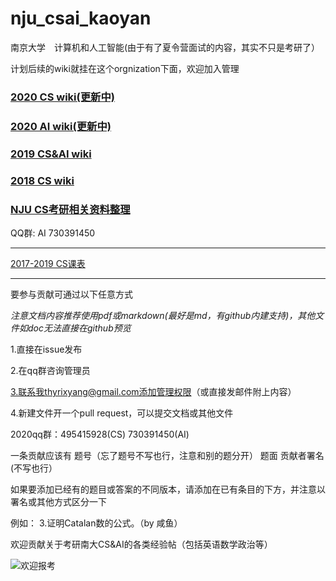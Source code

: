 # nju_csai_kaoyan

南京大学　计算机和人工智能(由于有了夏令营面试的内容，其实不只是考研了）

计划后续的wiki就挂在这个orgnization下面，欢迎加入管理

### [2020 CS wiki(更新中)](https://github.com/nju-kaoyan/nju_cs_20/wiki)

### [2020 AI wiki(更新中)](https://github.com/nju-kaoyan/nju_ai_20/wiki)

### [2019 CS&AI wiki](https://github.com/ThyrixYang/nju_cs_kaoyan_19/wiki)

### [2018 CS wiki](https://github.com/ThyrixYang/nju_cs_kaoyan/wiki)

### [NJU CS考研相关资料整理](https://github.com/JackeyLea/NJUCS)

QQ群: AI 730391450 

---

[2017-2019 CS课表](https://github.com/nju-kaoyan/nju_csai_kaoyan/blob/master/2017-2019kebiao.zip)

---

要参与贡献可通过以下任意方式

*注意文档内容推荐使用pdf或markdown(最好是md，有github内建支持)，其他文件如doc无法直接在github预览*

1.直接在issue发布 

2.在qq群咨询管理员 

3.联系我thyrixyang@gmail.com添加管理权限（或直接发邮件附上内容）

4.新建文件开一个pull request，可以提交文档或其他文件

2020qq群：495415928(CS) 730391450(AI)

一条贡献应该有
题号（忘了题号不写也行，注意和别的题分开） 题面 贡献者署名(不写也行）

如果要添加已经有的题目或答案的不同版本，请添加在已有条目的下方，并注意以署名或其他方式区分一下

例如：
3.证明Catalan数的公式。（by 咸鱼）

欢迎贡献关于考研南大CS&AI的各类经验帖（包括英语数学政治等）


![](https://github.com/ThyrixYang/nju_cs_kaoyan_19/blob/master/pic2.jpg "欢迎报考")
